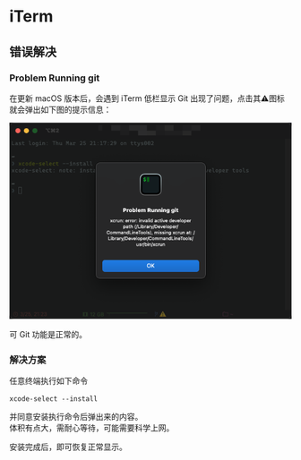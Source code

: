 # iTerm

## 错误解决

### Problem Running git

在更新 macOS 版本后，会遇到 iTerm 低栏显示 Git 出现了问题，点击其⚠️图标就会弹出如下图的提示信息：

![](../../.gitbook/assets/image%20%287%29.png)

可 Git 功能是正常的。

### 解决方案

任意终端执行如下命令

```text
xcode-select --install
```

并同意安装执行命令后弹出来的内容。  
体积有点大，需耐心等待，可能需要科学上网。

安装完成后，即可恢复正常显示。

